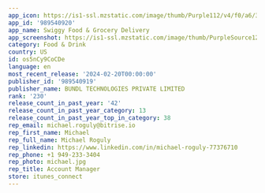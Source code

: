 ```yaml
---
app_icon: https://is1-ssl.mzstatic.com/image/thumb/Purple112/v4/f0/a6/34/f0a634a7-e10c-206b-806e-f28d429bb184/AppIcon-1x_U007emarketing-0-10-0-85-220.png/1024x1024bb.png
app_id: '989540920'
app_name: Swiggy Food & Grocery Delivery
app_screenshot: https://is1-ssl.mzstatic.com/image/thumb/PurpleSource122/v4/24/ce/c0/24cec030-3b2f-9de9-55e5-8bb5aa13973c/29e7ba12-1744-4e9b-a832-dc5c0071b59f_1242x_2691.jpg/1242x2688bb.png
category: Food & Drink
country: US
id: os5nCy9CoCDe
language: en
most_recent_release: '2024-02-20T00:00:00'
publisher_id: '989540919'
publisher_name: BUNDL TECHNOLOGIES PRIVATE LIMITED
rank: '230'
release_count_in_past_year: '42'
release_count_in_past_year_category: 13
release_count_in_past_year_top_in_category: 38
rep_email: michael.roguly@bitrise.io
rep_first_name: Michael
rep_full_name: Michael Roguly
rep_linkedin: https://www.linkedin.com/in/michael-roguly-77376710
rep_phone: +1 949-233-3404
rep_photo: michael.jpg
rep_title: Account Manager
store: itunes_connect
---
```

